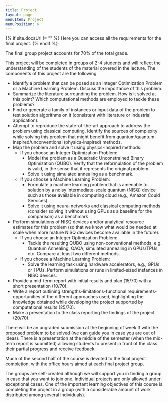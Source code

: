 ```yaml
---
title: Project
layout: page
menuItem: Project
menuPosition: 6
---
```

{% if site.docsUrl != "" %}
Here you can access all the requirements for the final project.
{% endif %}

<!-- **Homework Project:**  -->
The final group project accounts for 70% of the total grade.

 This project will be completed in groups of 2-4 students and will reflect the understanding of the students of the material covered in the lecture. The components of this project are the following
- Identify a problem that can be posed as an Integer Optimization Problem or a Machine Learning Problem. Discuss the importance of this problem.
- Summarize the literature surrounding the problem. How is it solved at this point? Which computational methods are employed to tackle these problems?
- Find or generate a family of instances or input data of the problem to test solution algorithms on it (consistent with literature or industrial application).
- Attempt to reproduce the state-of-the-art approach to address the problem using classical computing. Identify the sources of complexity while solving this problem that might benefit from quantum/quantum-inspired/unconventional (physics-inspired) methods.
-	Map the problem and solve it using physics-inspired methods:
    - If you choose an Integer Optimization Problem:
        - Model the problem as a Quadratic Unconstrained Binary Optimization (QUBO). Verify that the reformulation of the problem is valid, in the sense that it represents the original problem.
        - Solve it using simulated annealing as a benchmark.
    - If you choose a Machine Learning Problem:
        - Formulate a machine learning problem that is amenable to solution by a noisy intermediate-scale quantum (NISQ) device such as those available in computing cloud (e.g., Amazon Could Services).
        - Solve it using neural networks and classical computing methods (consider solving it without using GPUs as a baseline for the comparison) as a benchmark
- Perform simulations of NISQ devices and/or analytical resource estimates for this problem (so that we know what would be needed at scale when more mature NISQ devices become available in the future). 
    - If you choose an Integer Optimization Problem:
        - Tackle the resulting QUBO using non-conventional methods, e.g. Quantum Annealing, QAOA, simulated annealing in GPUs/TPUs, etc. Compare at least two different methods.
    - If you choose a Machine Learning Problem:
        - Solve the learning task using hardware accelerators, e.g., GPUs or TPUs. Perform simulations or runs in limited-sized instances in NISQ devices.
- Provide a mid-term report with initial results and plan (15/70) with a short presentation (10/70).
- Write a report outlining strengths-limitations-functional requirements-opportunities of the different approaches used, highlighting the knowledge obtained while developing the project supported by computational results (25/70).
- Make a presentation to the class reporting the findings of the project (20/70).

There will be an ungraded submission at the beginning of week 3 with the proposed problem to be solved (we can guide you in case you are out of ideas). There is a presentation at the middle of the semester (when the mid-term report is submitted) allowing students to present in front of the class their partial progress and receive feedback.

Much of the second half of the course is devoted to the final project completion, with the office hours aimed at each final project group.

The groups are self-created although we will support you in finding a group in case that you want to join one. Individual projects are only allowed under exceptional cases. One of the important learning objectives of this course is completing the project in a group (with a considerable amount of work distributed among several individuals).



<!-- The final group project accounts for 70% of the total grade.
This project should reflect the understanding of the material covered in the course.

The components of this project are the following:
- Identify a problem that can be posed as an Integer Program. Discuss the importance of this problem.
- Solve instances of the identified problem using classical tools. Identify which are the sources of complexity while solving this problem.
- Model the problem as a Quadratic Unconstrained Binary Optimization (QUBO). Verify that the reformulation of the problem is valid, in the sense that it represents the original problem.
- Solve the resulting QUBO using non-conventional methods, e.g. Quantum Annealing, QAOA, simulated annealing in GPUs/TPUs, etc. Compare at least two different methods.
- Implement the Graver Augmented Multiseed Algorithm (GAMA) to solve your problem. Evaluate the validity of your formulation for this algorithm and apply other decomposition algorithms if possible.
- Write a report outlining the different approaches used and highlighting the knowledge obtained while developing the project.
- Make a final presentation to the class reporting the findings of the project. -->

